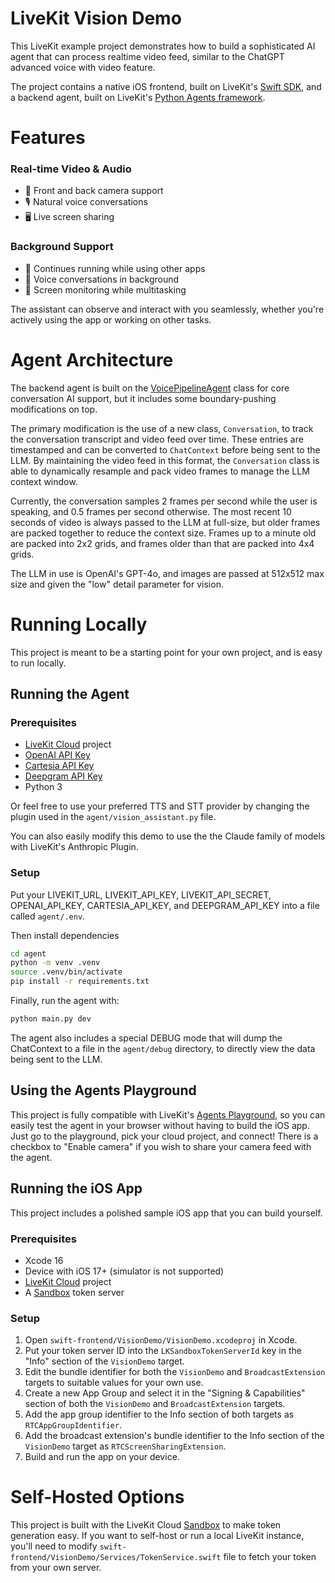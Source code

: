# LiveKit Vision Demo

This LiveKit example project demonstrates how to build a sophisticated AI agent that can process realtime video feed, similar to the ChatGPT advanced voice with video feature.

The project contains a native iOS frontend, built on LiveKit's [Swift SDK](https://github.com/livekit/client-sdk-swift), and a backend agent, built on LiveKit's [Python Agents framework](https://github.com/livekit/agents).

# Features

### Real-time Video & Audio
- 📱 Front and back camera support
- 🎙️ Natural voice conversations
- 🖥️ Live screen sharing

### Background Support
- 🔄 Continues running while using other apps
- 💬 Voice conversations in background
- 👀 Screen monitoring while multitasking

The assistant can observe and interact with you seamlessly, whether you're actively using the app or working on other tasks.


# Agent Architecture

The backend agent is built on the [VoicePipelineAgent](https://docs.livekit.io/agents/voice-agent/voice-pipeline/) class for core conversation AI support, but it includes some boundary-pushing modifications on top.

The primary modification is the use of a new class, `Conversation`, to track the conversation transcript and video feed over time. These entries are timestamped and can be converted to `ChatContext` before being sent to the LLM. By maintaining the video feed in this format, the `Conversation` class is able to dynamically resample and pack video frames to manage the LLM context window.

Currently, the conversation samples 2 frames per second while the user is speaking, and 0.5 frames per second otherwise. The most recent 10 seconds of video is always passed to the LLM at full-size, but older frames are packed together to reduce the context size.  Frames up to a minute old are packed into 2x2 grids, and frames older than that are packed into 4x4 grids.

The LLM in use is OpenAI's GPT-4o, and images are passed at 512x512 max size and given the "low" detail parameter for vision.

# Running Locally

This project is meant to be a starting point for your own project, and is easy to run locally.

## Running the Agent

### Prerequisites

- [LiveKit Cloud](https://cloud.livekit.io) project
- [OpenAI API Key](https://platform.openai.com/api-keys)
- [Cartesia API Key](https://cartesia.ai/api-keys)
- [Deepgram API Key](https://developers.deepgram.com/api-keys)
- Python 3

Or feel free to use your preferred TTS and STT provider by changing the plugin used in the `agent/vision_assistant.py` file. 

You can also easily modify this demo to use the the Claude family of models with LiveKit's Anthropic Plugin.

### Setup

Put your LIVEKIT_URL, LIVEKIT_API_KEY, LIVEKIT_API_SECRET, OPENAI_API_KEY, CARTESIA_API_KEY, and DEEPGRAM_API_KEY into a file called `agent/.env`.

Then install dependencies

```bash
cd agent
python -m venv .venv
source .venv/bin/activate
pip install -r requirements.txt
```

Finally, run the agent with:

```bash
python main.py dev
```

The agent also includes a special DEBUG mode that will dump the ChatContext to a file in the `agent/debug` directory, to directly view the data being sent to the LLM.

## Using the Agents Playground

This project is fully compatible with LiveKit's [Agents Playground](https://agents-playground.livekit.io), so you can easily test the agent in your browser without having to build the iOS app. Just go to the playground, pick your cloud project, and connect! There is a checkbox to "Enable camera" if you wish to share your camera feed with the agent.

## Running the iOS App

This project includes a polished sample iOS app that you can build yourself.

### Prerequisites

- Xcode 16
- Device with iOS 17+ (simulator is not supported)
- [LiveKit Cloud](https://cloud.livekit.io) project
- A [Sandbox](https://docs.livekit.io/cloud/sandbox/) token server

### Setup

1. Open `swift-frontend/VisionDemo/VisionDemo.xcodeproj` in Xcode.
2. Put your token server ID into the `LKSandboxTokenServerId` key in the "Info" section of the `VisionDemo` target.
3. Edit the bundle identifier for both the `VisionDemo` and `BroadcastExtension` targets to suitable values for your own use.
4. Create a new App Group and select it in the "Signing & Capabilities" section of both the `VisionDemo` and `BroadcastExtension` targets.
5. Add the app group identifier to the Info section of both targets as `RTCAppGroupIdentifier`.
6. Add the broadcast extension's bundle identifier to the Info section of the `VisionDemo` target as `RTCScreenSharingExtension`.
7. Build and run the app on your device.

# Self-Hosted Options

This project is built with the LiveKit Cloud [Sandbox](https://docs.livekit.io/cloud/sandbox/) to make token generation easy. If you want to self-host or run a local LiveKit instance, you'll need to modify `swift-frontend/VisionDemo/Services/TokenService.swift` file to fetch your token from your own server.